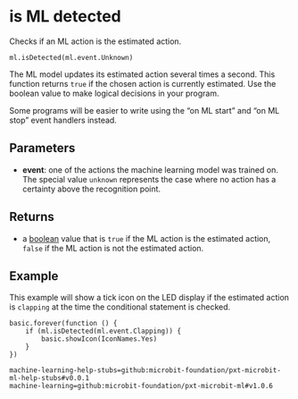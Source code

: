 # is ML detected

Checks if an ML action is the estimated action.

```sig
ml.isDetected(ml.event.Unknown)
```

The ML model updates its estimated action several times a second. This function returns `true` if the chosen action is currently estimated. Use the boolean value to make logical decisions in your program.

Some programs will be easier to write using the “on ML start” and “on ML stop” event handlers instead.

## Parameters

- **event**: one of the actions the machine learning model was trained on. The special value `unknown` represents the case where no action has a certainty above the recognition point.

## Returns

- a [boolean](/types/boolean) value that is `true` if the ML action is the estimated action, `false` if the ML action is not the estimated action.

## Example

This example will show a tick icon on the LED display if the estimated action is `clapping` at the time the conditional statement is checked.

```blocks
basic.forever(function () {
    if (ml.isDetected(ml.event.Clapping)) {
        basic.showIcon(IconNames.Yes)
    }
})
```

```package
machine-learning-help-stubs=github:microbit-foundation/pxt-microbit-ml-help-stubs#v0.0.1
machine-learning=github:microbit-foundation/pxt-microbit-ml#v1.0.6
```
